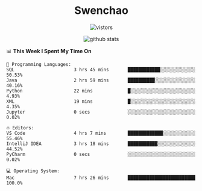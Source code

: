 <h1 align="center">Swenchao</h3>

<p align="center">
  <img src="https://visitor-badge.glitch.me/badge?page_id=Swenchao" alt="vistors" />
</p>

<p align="center">
  <img src="https://github-readme-stats.vercel.app/api?username=Swenchao&count_private=true&show_icons=true&theme=vue-dark&hide_title=true" alt="github stats" />
</p>

<!--START_SECTION:waka-->
📊 **This Week I Spent My Time On** 

```text
💬 Programming Languages: 
SQL                      3 hrs 45 mins       ████████████░░░░░░░░░░░░░   50.53% 
Java                     2 hrs 59 mins       ██████████░░░░░░░░░░░░░░░   40.16% 
Python                   22 mins             █░░░░░░░░░░░░░░░░░░░░░░░░   4.93% 
XML                      19 mins             █░░░░░░░░░░░░░░░░░░░░░░░░   4.35% 
Jupyter                  0 secs              ░░░░░░░░░░░░░░░░░░░░░░░░░   0.02%

🔥 Editors: 
VS Code                  4 hrs 7 mins        █████████████░░░░░░░░░░░░   55.46% 
IntelliJ IDEA            3 hrs 18 mins       ███████████░░░░░░░░░░░░░░   44.52% 
PyCharm                  0 secs              ░░░░░░░░░░░░░░░░░░░░░░░░░   0.02%

💻 Operating System: 
Mac                      7 hrs 26 mins       █████████████████████████   100.0%

```


<!--END_SECTION:waka-->
